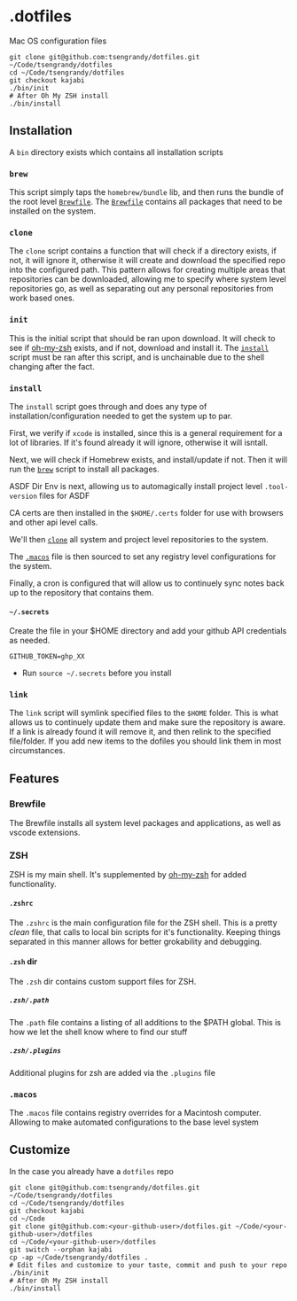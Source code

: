 .dotfiles
===

Mac OS configuration files

```shell
git clone git@github.com:tsengrandy/dotfiles.git ~/Code/tsengrandy/dotfiles
cd ~/Code/tsengrandy/dotfiles
git checkout kajabi
./bin/init
# After Oh My ZSH install
./bin/install
```

## Installation

A `bin` directory exists which contains all installation scripts

### `brew`

This script simply taps the `homebrew/bundle` lib, and then runs the bundle of the root level [`Brewfile`](#brewfile). The [`Brewfile`](#brewfile) contains all packages that need to be installed on the system.

### `clone`

The `clone` script contains a function that will check if a directory exists, if not, it will ignore it, otherwise it will create and download the specified repo into the configured path. This pattern allows for creating multiple areas that repositories can be downloaded, allowing me to specify where system level repositories go, as well as separating out any personal repositories from work based ones.

### `init`

This is the initial script that should be ran upon download. It will check to see if [oh-my-zsh](https://ohmyz.sh/) exists, and if not, download and install it. The [`install`](#install) script must be ran after this script, and is unchainable due to the shell changing after the fact.

### `install`

The `install` script goes through and does any type of installation/configuration needed to get the system up to par.

First, we verify if `xcode` is installed, since this is a general requirement for a lot of libraries. If it's found already it will ignore, otherwise it will isntall.

Next, we will check if Homebrew exists, and install/update if not. Then it will run the [`brew`](#brew) script to install all packages.

ASDF Dir Env is next, allowing us to automagically install project level `.tool-version` files for ASDF

CA certs are then installed in the `$HOME/.certs` folder for use with browsers and other api level calls.

We'll then [`clone`](#clone) all system and project level repositories to the system.

The [`.macos`](#macos) file is then sourced to set any registry level configurations for the system.

Finally, a cron is configured that will allow us to continuely sync notes back up to the repository that contains them.

#### `~/.secrets`

Create the file in your $HOME directory and add your github API credentials as needed.

```
GITHUB_TOKEN=ghp_XX
```

* Run `source ~/.secrets` before you install

### `link`

The `link` script will symlink specified files to the `$HOME` folder. This is what allows us to continuely update them and make sure the repository is aware. If a link is already found it will remove it, and then relink to the specified file/folder. If you add new items to the dofiles you should link them in most circumstances.

## Features

### Brewfile

The Brewfile installs all system level packages and applications, as well as vscode extensions.

### ZSH

ZSH is my main shell. It's supplemented by [oh-my-zsh](https://ohmyz.sh/) for added functionality.

#### `.zshrc`

The `.zshrc` is the main configuration file for the ZSH shell. This is a pretty _clean_ file, that calls to local bin scripts for it's functionality. Keeping things separated in this manner allows for better grokability and debugging.

#### `.zsh` dir

The `.zsh` dir contains custom support files for ZSH.

##### `.zsh/.path`

The `.path` file contains a listing of all additions to the $PATH global. This is how we let the shell know where to find our stuff

##### `.zsh/.plugins`

Additional plugins for zsh are added via the `.plugins` file

### `.macos`

The `.macos` file contains registry overrides for a Macintosh computer. Allowing to make automated configurations to the base level system

## Customize

In the case you already have a `dotfiles` repo

```shell
git clone git@github.com:tsengrandy/dotfiles.git ~/Code/tsengrandy/dotfiles
cd ~/Code/tsengrandy/dotfiles
git checkout kajabi
cd ~/Code
git clone git@github.com:<your-github-user>/dotfiles.git ~/Code/<your-github-user>/dotfiles
cd ~/Code/<your-github-user>/dotfiles
git switch --orphan kajabi
cp -ap ~/Code/tsengrandy/dotfiles .
# Edit files and customize to your taste, commit and push to your repo
./bin/init
# After Oh My ZSH install
./bin/install
```
